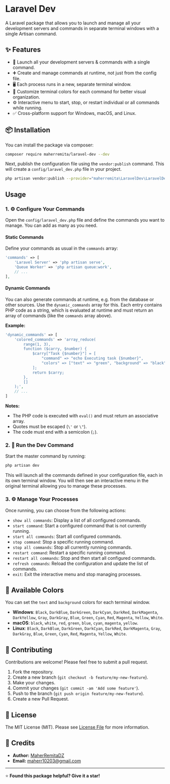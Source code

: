 # Laravel Dev

A Laravel package that allows you to launch and manage all your development servers and commands in separate terminal windows with a single Artisan command.

## ✨ Features

-   🚀 Launch all your development servers & commands with a single command.
-   ➕ Create and manage commands at runtime, not just from the config file.
-   🖥️ Each process runs in a new, separate terminal window.
-   🎨 Customize terminal colors for each command for better visual organization.
-   ⚙️ Interactive menu to start, stop, or restart individual or all commands while running.
-   ✅ Cross-platform support for Windows, macOS, and Linux.

## 📦 Installation

You can install the package via composer:

```bash
composer require maherremita/laravel-dev --dev
```

Next, publish the configuration file using the `vendor:publish` command. This will create a `config/laravel_dev.php` file in your project.

```bash
php artisan vendor:publish --provider="maherremita\LaravelDev\LaravelDevServiceProvider" --tag="config"
```

## Usage

### 1. ⚙️ Configure Your Commands



Open the `config/laravel_dev.php` file and define the commands you want to manage. You can add as many as you need.

#### Static Commands

Define your commands as usual in the `commands` array:

```php
'commands' => [
    'Laravel Server' => 'php artisan serve',
    'Queue Worker' => 'php artisan queue:work',
    // ...
],
```

#### Dynamic Commands

You can also generate commands at runtime, e.g. from the database or other sources. Use the `dynamic_commands` array for this. Each entry contains PHP code as a string, which is evaluated at runtime and must return an array of commands (like the `commands` array above).

**Example:**

```php
'dynamic_commands' => [
    'colored_commands' => 'array_reduce(
        range(1, 3),
        function ($carry, $number) {
            $carry["Task {$number}"] = [
                "command" => "echo Executing task {$number}",
                "colors" => ["text" => "green", "background" => "black"]
            ];
            return $carry;
        },
        []
    );',
    // ...
]
```

**Notes:**
- The PHP code is executed with `eval()` and must return an associative array.
- Quotes must be escaped (`\'` or `\"`).
- The code must end with a semicolon (`;`).


### 2. 🚀 Run the Dev Command

Start the master command by running:

```bash
php artisan dev
```

This will launch all the commands defined in your configuration file, each in its own terminal window. You will then see an interactive menu in the original terminal allowing you to manage these processes.

### 3. ⚙️ Manage Your Processes

Once running, you can choose from the following actions:
-   `show all commands`: Display a list of all configured commands.
-   `start command`: Start a configured command that is not currently running.
-   `start all commands`: Start all configured commands.
-   `stop command`: Stop a specific running command.
-   `stop all commands`: Stop all currently running commands.
-   `restart command`: Restart a specific running command.
-   `restart all commands`: Stop and then start all configured commands.
-   `refresh commands`: Reload the configuration and update the list of commands.
-   `exit`: Exit the interactive menu and stop managing processes.


## 🎨 Available Colors

You can set the `text` and `background` colors for each terminal window.

-   **Windows**: `Black`, `DarkBlue`, `DarkGreen`, `DarkCyan`, `DarkRed`, `DarkMagenta`, `DarkYellow`, `Gray`, `DarkGray`, `Blue`, `Green`, `Cyan`, `Red`, `Magenta`, `Yellow`, `White`.
-   **macOS**: `black`, `white`, `red`, `green`, `blue`, `cyan`, `magenta`, `yellow`.
-   **Linux**: `Black`, `DarkBlue`, `DarkGreen`, `DarkCyan`, `DarkRed`, `DarkMagenta`, `Gray`, `DarkGray`, `Blue`, `Green`, `Cyan`, `Red`, `Magenta`, `Yellow`, `White`.

## 🤝 Contributing

Contributions are welcome! Please feel free to submit a pull request.

1.  Fork the repository.
2.  Create a new branch (`git checkout -b feature/my-new-feature`).
3.  Make your changes.
4.  Commit your changes (`git commit -am 'Add some feature'`).
5.  Push to the branch (`git push origin feature/my-new-feature`).
6.  Create a new Pull Request.

## 📜 License

The MIT License (MIT). Please see [License File](LICENSE) for more information.

## 🙏 Credits

- **Author:** [MaherRemitaDZ](https://github.com/MaherRemita)
- **Email:** maherr10203@gmail.com

---

⭐ **Found this package helpful? Give it a star!**